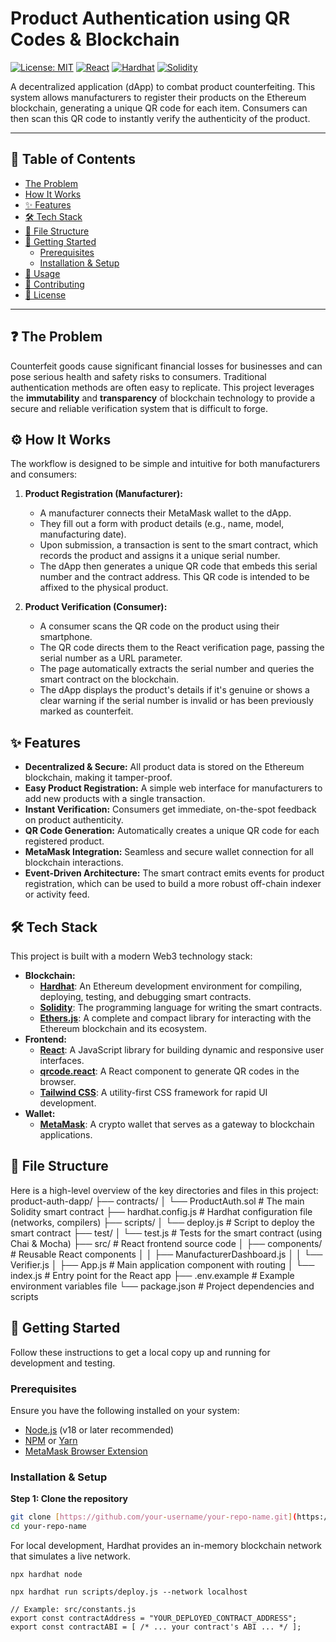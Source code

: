 # Product Authentication using QR Codes & Blockchain

[![License: MIT](https://img.shields.io/badge/License-MIT-yellow.svg)](https://opensource.org/licenses/MIT)
[![React](https://img.shields.io/badge/React-20232A?style=for-the-badge&logo=react&logoColor=61DAFB)](https://reactjs.org/)
[![Hardhat](https://img.shields.io/badge/Hardhat-20232A?style=for-the-badge&logo=hardhat&logoColor=white)](https://hardhat.org/)
[![Solidity](https://img.shields.io/badge/Solidity-e6e6e6?style=for-the-badge&logo=solidity&logoColor=black)](https://soliditylang.org/)

A decentralized application (dApp) to combat product counterfeiting. This system allows manufacturers to register their products on the Ethereum blockchain, generating a unique QR code for each item. Consumers can then scan this QR code to instantly verify the authenticity of the product.


---

## 📖 Table of Contents

-   [The Problem](#-the-problem)
-   [How It Works](#-how-it-works)
-   [✨ Features](#-features)
-   [🛠️ Tech Stack](#-tech-stack)
-   [📂 File Structure](#-file-structure)
-   [🚀 Getting Started](#-getting-started)
    -   [Prerequisites](#prerequisites)
    -   [Installation & Setup](#installation--setup)
-   [📜 Usage](#-usage)
-   [🤝 Contributing](#-contributing)
-   [📄 License](#-license)

---

## ❓ The Problem

Counterfeit goods cause significant financial losses for businesses and can pose serious health and safety risks to consumers. Traditional authentication methods are often easy to replicate. This project leverages the **immutability** and **transparency** of blockchain technology to provide a secure and reliable verification system that is difficult to forge.

## ⚙️ How It Works

The workflow is designed to be simple and intuitive for both manufacturers and consumers:

1.  **Product Registration (Manufacturer):**
    * A manufacturer connects their MetaMask wallet to the dApp.
    * They fill out a form with product details (e.g., name, model, manufacturing date).
    * Upon submission, a transaction is sent to the smart contract, which records the product and assigns it a unique serial number.
    * The dApp then generates a unique QR code that embeds this serial number and the contract address. This QR code is intended to be affixed to the physical product.

2.  **Product Verification (Consumer):**
    * A consumer scans the QR code on the product using their smartphone.
    * The QR code directs them to the React verification page, passing the serial number as a URL parameter.
    * The page automatically extracts the serial number and queries the smart contract on the blockchain.
    * The dApp displays the product's details if it's genuine or shows a clear warning if the serial number is invalid or has been previously marked as counterfeit.

## ✨ Features

-   **Decentralized & Secure:** All product data is stored on the Ethereum blockchain, making it tamper-proof.
-   **Easy Product Registration:** A simple web interface for manufacturers to add new products with a single transaction.
-   **Instant Verification:** Consumers get immediate, on-the-spot feedback on product authenticity.
-   **QR Code Generation:** Automatically creates a unique QR code for each registered product.
-   **MetaMask Integration:** Seamless and secure wallet connection for all blockchain interactions.
-   **Event-Driven Architecture:** The smart contract emits events for product registration, which can be used to build a more robust off-chain indexer or activity feed.

## 🛠️ Tech Stack

This project is built with a modern Web3 technology stack:

-   **Blockchain:**
    -   [**Hardhat**](https://hardhat.org/): An Ethereum development environment for compiling, deploying, testing, and debugging smart contracts.
    -   [**Solidity**](https://soliditylang.org/): The programming language for writing the smart contracts.
    -   [**Ethers.js**](https://docs.ethers.io/): A complete and compact library for interacting with the Ethereum blockchain and its ecosystem.
-   **Frontend:**
    -   [**React**](https://reactjs.org/): A JavaScript library for building dynamic and responsive user interfaces.
    -   [**qrcode.react**](https://www.npmjs.com/package/qrcode.react): A React component to generate QR codes in the browser.
    -   [**Tailwind CSS**](https://tailwindcss.com/): A utility-first CSS framework for rapid UI development.
-   **Wallet:**
    -   [**MetaMask**](https://metamask.io/): A crypto wallet that serves as a gateway to blockchain applications.

## 📂 File Structure

Here is a high-level overview of the key directories and files in this project:
product-auth-dapp/
├── contracts/
│   └── ProductAuth.sol       # The main Solidity smart contract
├── hardhat.config.js         # Hardhat configuration file (networks, compilers)
├── scripts/
│   └── deploy.js             # Script to deploy the smart contract
├── test/
│   └── test.js               # Tests for the smart contract (using Chai & Mocha)
├── src/                      # React frontend source code
│   ├── components/           # Reusable React components
│   │   ├── ManufacturerDashboard.js
│   │   └── Verifier.js
│   ├── App.js                # Main application component with routing
│   └── index.js              # Entry point for the React app
├── .env.example              # Example environment variables file
└── package.json              # Project dependencies and scripts



## 🚀 Getting Started

Follow these instructions to get a local copy up and running for development and testing.

### Prerequisites

Ensure you have the following installed on your system:

-   [Node.js](https://nodejs.org/) (v18 or later recommended)
-   [NPM](https://www.npmjs.com/) or [Yarn](https://yarnpkg.com/)
-   [MetaMask Browser Extension](https://metamask.io/download/)

### Installation & Setup

**Step 1: Clone the repository**

```sh
git clone [https://github.com/your-username/your-repo-name.git](https://github.com/your-username/your-repo-name.git)
cd your-repo-name

```

For local development, Hardhat provides an in-memory blockchain network that simulates a live network.
```
npx hardhat node
```
```
npx hardhat run scripts/deploy.js --network localhost
```
```
// Example: src/constants.js
export const contractAddress = "YOUR_DEPLOYED_CONTRACT_ADDRESS";
export const contractABI = [ /* ... your contract's ABI ... */ ];
```



